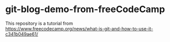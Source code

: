 # git-blog-demo-from-freeCodeCamp
This repository is a tutorial from https://www.freecodecamp.org/news/what-is-git-and-how-to-use-it-c341b049ae61/
